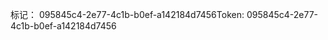 <span data-ttu-id="1301d-101">标记： 095845c4-2e77-4c1b-b0ef-a142184d7456</span><span class="sxs-lookup"><span data-stu-id="1301d-101">Token: 095845c4-2e77-4c1b-b0ef-a142184d7456</span></span>